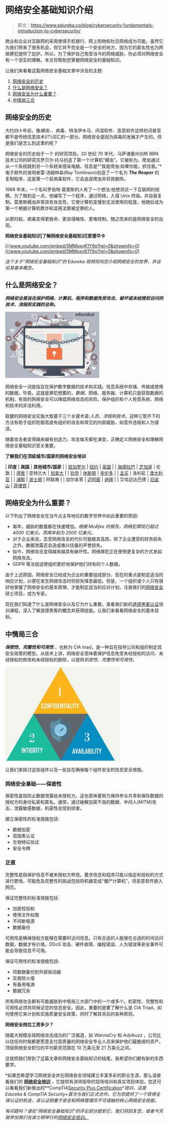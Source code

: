 # 网络安全基础知识介绍

> 原文：<https://www.edureka.co/blog/cybersecurity-fundamentals-introduction-to-cybersecurity/>

商业和企业对互联网的采用使得手机银行、网上购物和社交网络成为可能。虽然它为我们带来了很多机会，但它并不完全是一个安全的地方，因为它的匿名性也为网络罪犯提供了庇护。所以，为了保护自己免受当今的网络威胁，你必须对网络安全有一个坚实的理解。本文将帮助您掌握网络安全的基础知识。

让我们来看看这篇网络安全基础文章中涉及的主题:

1.  [网络安全的历史](#historycybersecurity)
2.  [什么是网络安全？](#cybersecurity)
3.  [网络安全为什么重要？](#importance)
4.  [中情局三合](#ciatriad)

## **网络安全的历史**

大约四十年前，像*蠕虫、*、病毒、特洛伊木马、间谍软件、恶意软件这样的词甚至都不是传统信息技术(IT)词汇的一部分。网络安全是因为病毒的发展才产生的。但是我们是怎么到这里的呢？

网络安全的历史始于一个  的研究项目。20 世纪 70 年代，马萨诸塞州剑桥 BBN 技术公司的研究员罗贝尔·托马创造了第一个计算机“蠕虫”。它被称为。爬虫通过从一个系统跳到另一个系统来感染电脑，信息是*“我是爬虫:如果你能，抓住我。”*电子邮件的发明者雷·汤姆林森(Ray Tomlinson)创造了一个名为 ***The Reaper*** 的复制程序，这是第一个反病毒软件，它会追逐爬虫并将其删除。

1988 年末，一个名叫罗伯特·莫里斯的人有了一个想法:他想测试一下互联网的规模。为了做到这一点，他编写了一个程序，通过网络，入侵 Unix 终端，并自我复制。莫里斯蠕虫非常具有攻击性，它使计算机变慢到无法使用的程度。他随后成为第一个根据计算机欺诈和滥用法案被定罪的人。

从那时起，病毒变得更致命、更具侵略性、更难控制。随之而来的是网络安全的出现。

**网络安全基础知识|了解网络安全基础知识|爱德华卡**



[//www.youtube.com/embed/5MMoxyK1Y9o?rel=0&showinfo=0](//www.youtube.com/embed/5MMoxyK1Y9o?rel=0&showinfo=0)

*这个关于“网络安全基础知识”的 Edureka 视频将向您介绍网络安全的世界，并谈论其基本概念。*

## **什么是网络安全？**

***网络安全是旨在保护网络、计算机、程序和数据免受攻击、破坏或未经授权访问的技术、流程和实践的总称。***

![cybersecurity - Fundamentals of Cyber security- Edureka](img/5b5197f691f2161f1f3dfaaffef83e01.png)

网络安全一词是指旨在保护数字数据的技术和实践。信息系统中存储、传输或使用的数据。毕竟，这就是罪犯想要的，*数据*。网络、服务器、计算机只是获取数据的机制。有效的网络安全可以降低网络攻击的风险，保护组织和个人免受系统、网络和技术的非法利用。

稳健的网络安全实施大致基于三个关键术语:*人员、流程和技术*。这种三管齐下的方法有助于组织防御高度有组织的攻击和常见的内部威胁，如意外违规和人为错误。

随着攻击者变得越来越有创造力，攻击每天都在演变，正确定义网络安全和理解网络安全基础知识至关重要。

**了解我们在顶级城市/国家的网络安全培训**

| **印度** | **美国** | **其他城市/国家** |
| [班加罗尔](https://www.edureka.co/cybersecurity-certification-training-bangalore) | [纽约](https://www.edureka.co/cybersecurity-certification-training-new-york-city) | [英国](https://www.edureka.co/cybersecurity-certification-training-uk) |
| [海德拉巴](https://www.edureka.co/cybersecurity-certification-training-hyderabad) | [芝加哥](https://www.edureka.co/cybersecurity-certification-training-chicago) | 伦敦 |
| [德里](https://www.edureka.co/cybersecurity-certification-training-delhi) | 亚特兰大 | [加拿大](https://www.edureka.co/cybersecurity-certification-training-canada) |
| [钦奈](https://www.edureka.co/cybersecurity-certification-training-chennai) | [休斯顿](https://www.edureka.co/cybersecurity-certification-training-houston) | [多伦多](https://www.edureka.co/cybersecurity-certification-training-toronto) |
| [孟买](https://www.edureka.co/cybersecurity-certification-training-mumbai) | 洛杉矶 | [澳大利亚](https://www.edureka.co/cybersecurity-certification-training-australia) |
| [浦那](https://www.edureka.co/cybersecurity-certification-training-pune) | [波士顿](https://www.edureka.co/cybersecurity-certification-training-boston) | 阿联酋 |
| 加尔各答 | [迈阿密](https://www.edureka.co/cybersecurity-certification-training-miami) | [迪拜](https://www.edureka.co/cybersecurity-certification-training-dubai) |
| 艾哈迈达巴德 | [旧金山](https://www.edureka.co/cybersecurity-certification-training-san-francisco) | [菲律宾](https://www.edureka.co/cybersecurity-certification-training-philippines) |

## **网络安全为什么重要？**

以下列出了网络安全在当今占主导地位的数字世界中如此重要的原因:

*   每年，威胁的数量都在快速增加。*根据 McAfee 的报告，网络犯罪现已超过 4000 亿美元，而两年前为 2500 亿美元。*
*   对于企业来说，忍受网络攻击的代价可能极其高昂。除了企业遭受的财务损失之外，数据泄露还会造成难以估量的声誉损失。
*   如今，网络攻击变得越来越具有破坏性。网络罪犯正在使用更复杂的方式发起网络攻击。
*   GDPR 等法规迫使组织更好地保护他们持有的个人数据。

由于上述原因，网络安全已经成为企业的重要组成部分，现在的重点是制定适当的响应计划，以便在发生网络攻击时将损失降至最低。但是，一个组织或个人只有很好地掌握了网络安全的基本原理，才能制定适当的应对计划。注册我们的[网络安全](https://www.edureka.co/masters-program/cybersecurity-training)硕士项目，成为专家。

现在我们知道了什么是网络安全以及它为什么重要。查看我们新的[道德黑客认证](https://www.edureka.co/ceh-ethical-hacking-certification-course)培训课程，深入了解道德黑客的概念并获得技能。让我们来看看网络安全的基本目标。

## **中情局三合**

***保密性、完整性和可用性*** ，也称为 CIA triad，是一种旨在指导公司和组织制定其安全政策的模型。从技术上讲，网络安全意味着保护信息免受未经授权的访问、未经授权的修改和未经授权的删除，以提供*机密性、完整性和可用性。*

![CIAtriad - Cyber security Fundamentals - Edureka](img/a0db95fbd37045bcd5e1f25e0d5e6e13.png)

让我们来探讨这些组件以及一些旨在确保每个组件安全的信息安全措施。

### **网络安全基础——保密性**

保密性是指防止数据泄露给未授权方。这也意味着努力保持参与共享和保存数据的授权方的身份私密和匿名。通常，通过破解加密不良的数据、中间人(MITM)攻击，泄露敏感数据，机密性会受到损害。

建立保密性的标准措施包括:

*   数据加密
*   双因素认证
*   生物特征验证
*   安全令牌

### **正直**

完整性是指保护信息不被未授权方修改。要求信息和程序只能以指定和授权的方式进行更改。可能危及完整性的挑战包括将机器变成“僵尸计算机”，将恶意软件嵌入网页。

保证完整性的标准措施包括:

*   加密校验和
*   使用文件权限
*   不间断电源
*   数据备份

可用性是确保授权方能够在需要时访问信息。只有合适的人能够在合适的时间访问数据，数据才有价值。DDoS 攻击、硬件故障、编程错误、人为错误等安全事件可能会导致信息不可用。

保证可用性的标准措施包括:

*   将数据备份到外部驱动器
*   实施防火墙
*   有备用电源
*   数据冗余

所有网络攻击都有可能威胁到中情局三大部门中的一个或多个。机密性、完整性和可用性必须共同保证您的信息安全。因此，重要的是要了解什么是 CIA Triad，如何使用它来计划和实施质量安全政策，同时了解其背后的各种原则。

**网络安全岗位工资多少？**

随着大规模全球网络攻击成功的广泛报道，如 *WannaCry* 和 *Adylkuzz* ，公司比以往任何时候都更愿意支付高质量的网络安全专业人员来保护他们最脆弱的资产。顶级网络安全职位的平均薪资范围在 10 万美元至 21 万美元之间。

这就把我们带到了这篇文章和网络安全基础知识的结尾。我希望你们都有新的东西要学。

*如果您希望学习网络安全并在网络安全领域建立丰富多彩的职业生涯，那么请查看我们的 [**网络安全培训**](https://www.edureka.co/cybersecurity-certification-training) ，它提供有讲师指导的现场培训和真实项目体验。您还可以看看我们新推出的**CompTIA[Security Plus Certification](https://www.edureka.co/comptia-security-plus-certification-training)**培训，这是 Edureka & CompTIA Security+首次与我们正式合作。它为您提供了一个获得全球认证的机会，该认证侧重于安全和网络管理员不可或缺的核心网络安全技能。*

*有问题吗？请在“网络安全基础知识”的评论部分提到它，我们将回复您，或者今天就参加我们在波士顿举行的[网络安全培训。](https://www.edureka.co/cybersecurity-certification-training-boston)*